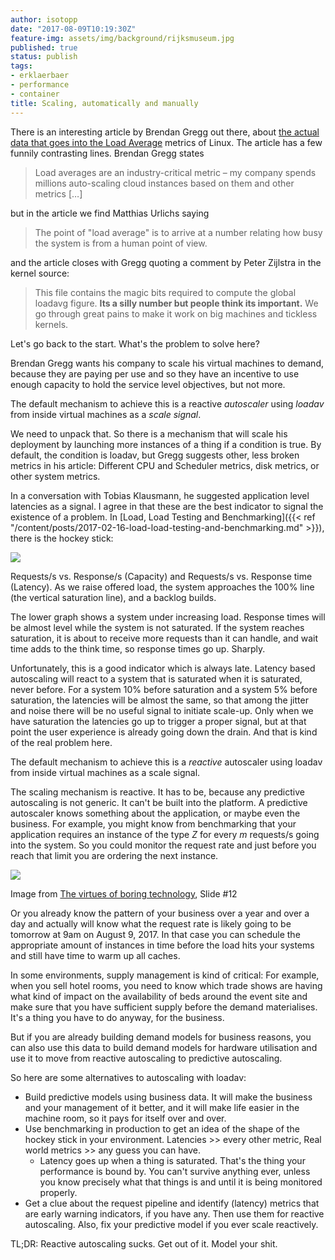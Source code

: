 ```yaml
---
author: isotopp
date: "2017-08-09T10:19:30Z"
feature-img: assets/img/background/rijksmuseum.jpg
published: true
status: publish
tags:
- erklaerbaer
- performance
- container
title: Scaling, automatically and manually
---
```

There is an interesting article by Brendan Gregg out there, about 
[the actual data that goes into the Load Average](http://www.brendangregg.com/blog/2017-08-08/linux-load-averages.html)
metrics of Linux. The article has a few funnily contrasting lines. Brendan
Gregg states

> Load averages are an industry-critical metric – my company spends
> millions auto-scaling cloud instances based on them and other metrics
> […]

but in the article we find Matthias Urlichs saying

> The point of "load average" is to arrive at a number relating how busy the
> system is from a human point of view.

and the article closes with Gregg quoting a comment by Peter Zijlstra in the
kernel source:

> This file contains the magic bits required to compute the global loadavg
> figure. **Its a silly number but people think its important.** We go
> through great pains to make it work on big machines and tickless kernels.

Let's go back to the start. What's the problem to solve here?

Brendan Gregg wants his company to scale his virtual machines to demand,
because they are paying per use and so they have an incentive to use enough
capacity to hold the service level objectives, but not more.

The default mechanism to achieve this is a reactive _autoscaler_ using
_loadav_ from inside virtual machines as a _scale signal_.

We need to unpack that. So there is a mechanism that will scale his
deployment by launching more instances of a thing if a condition is true. By
default, the condition is loadav, but Gregg suggests other, less broken
metrics in his article: Different CPU and Scheduler metrics, disk metrics,
or other system metrics.

In a conversation with Tobias Klausmann, he suggested application level
latencies as a signal. I agree in that these are the best indicator to
signal the existence of a problem. In [Load, Load Testing and
Benchmarking]({{< ref "/content/posts/2017-02-16-load-load-testing-and-benchmarking.md" >}}), 
there is the hockey stick: 

![](/uploads/2017/02/benchmark2.png) 

Requests/s vs. Response/s (Capacity) and Requests/s vs. Response time
(Latency). As we raise offered load, the system approaches the 100% line
(the vertical saturation line), and a backlog builds.

The lower graph shows a system under increasing load. Response times will be
almost level while the system is not saturated. If the system reaches
saturation, it is about to receive more requests than it can handle, and
wait time adds to the think time, so response times go up. Sharply.

Unfortunately, this is a good indicator which is always late. Latency based
autoscaling will react to a system that is saturated when it is saturated,
never before. For a system 10% before saturation and a system 5% before
saturation, the latencies will be almost the same, so that among the jitter
and noise there will be no useful signal to initiate scale-up. Only when we
have saturation the latencies go up to trigger a proper signal, but at that
point the user experience is already going down the drain. And that is kind
of the real problem here.

The default mechanism to achieve this is a _reactive_ autoscaler using
loadav from inside virtual machines as a scale signal.

The scaling mechanism is reactive. It has to be, because any predictive
autoscaling is not generic. It can't be built into the platform. A
predictive autoscaler knows something about the application, or maybe even
the business. For example, you might know from benchmarking that your
application requires an instance of the type _Z_ for every _m_ requests/s
going into the system. So you could monitor the request rate and just before
you reach that limit you are ordering the next instance. 

![](/uploads/2017/08/Screen-Shot-2017-08-09-at-10.10.06-640x204.png)

Image from [The virtues of boring technology]('https://www.slideshare.net/isotopp/boring-dot-com-the-virtues-of-boring-technology),
Slide #12

Or you already know the pattern of your business over a year and over a day
and actually will know what the request rate is likely going to be tomorrow
at 9am on August 9, 2017. In that case you can schedule the appropriate
amount of instances in time before the load hits your systems and still have
time to warm up all caches.

In some environments, supply management is kind of critical: For example,
when you sell hotel rooms, you need to know which trade shows are having
what kind of impact on the availability of beds around the event site and
make sure that you have sufficient supply before the demand materialises.
It's a thing you have to do anyway, for the business.

But if you are already building demand models for business reasons, you can
also use this data to build demand models for hardware utilisation and use
it to move from reactive autoscaling to predictive autoscaling.

So here are some alternatives to autoscaling with loadav:

- Build predictive models using business data. It will make the business and
  your management of it better, and it will make life easier in the machine
  room, so it pays for itself over and over.
- Use benchmarking in production to get an idea of the shape of the hockey
  stick in your environment. Latencies \>\> every other metric, Real world
  metrics \>\> any guess you can have.
  - Latency goes up when a thing is saturated. That's the thing your
    performance is bound by. You can't survive anything ever, unless you
    know precisely what that things is and until it is being monitored
    properly.
- Get a clue about the request pipeline and identify (latency) metrics that
  are early warning indicators, if you have any. Then use them for reactive
  autoscaling. Also, fix your predictive model if you ever scale reactively.

TL;DR: Reactive autoscaling sucks. Get out of it. Model your shit.
